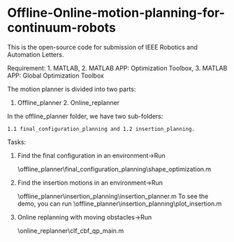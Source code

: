 # Offline-Online-motion-planning-for-continuum-robots
This is the open-source code for submission of IEEE Robotics and Automation Letters.

Requirement: 1. MATLAB, 2. MATLAB APP: Optimization Toolbox, 3. MATLAB APP: Global Optimization Toolbox

The motion planner is divided into two parts:

  1. Offline_planner 2. Online_replanner
     
In the offline_planner folder, we have two sub-folders:

    1.1 final_configuration_planning and 1.2 insertion_planning.
    
Tasks:
1. Find the final configuration in an environment→Run

   \offline_planner\final_configuration_planning\shape_optimization.m
   
2. Find the insertion motions in an environment→Run
   
   \offline_planner\insertion_planning\insertion_planner.m
   To see the demo, you can run \offline_planner\insertion_planning\plot_insertion.m

3. Online replanning with moving obstacles→Run

   \online_replanner\clf_cbf_qp_main.m
